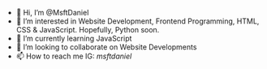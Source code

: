 - 👋 Hi, I’m @MsftDaniel
- 👀 I’m interested in Website Development, Frontend Programming, HTML, CSS & JavaScript. Hopefully, Python soon.
- 🌱 I’m currently learning JavaScript 
- 💞️ I’m looking to collaborate on Website Developments
- 📫 How to reach me IG: _msftdaniel_

<!---
MsftDaniel/MsftDaniel is a ✨ special ✨ repository because its `README.md` (this file) appears on your GitHub profile.
You can click the Preview link to take a look at your changes.
--->
